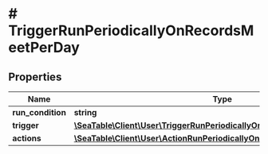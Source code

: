 # # TriggerRunPeriodicallyOnRecordsMeetPerDay

## Properties

Name | Type | Description | Notes
------------ | ------------- | ------------- | -------------
**run_condition** | **string** |  | [optional]
**trigger** | [**\SeaTable\Client\User\TriggerRunPeriodicallyOnRecordsMeetPerDayTrigger**](TriggerRunPeriodicallyOnRecordsMeetPerDayTrigger.md) |  | [optional]
**actions** | [**\SeaTable\Client\User\ActionRunPeriodicallyOnRecordsInner[]**](ActionRunPeriodicallyOnRecordsInner.md) |  | [optional]

